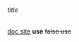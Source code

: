 ###### title
[doc site](https://docs.github.com/zh/get-started/writing-on-github/getting-started-with-writing-and-formatting-on-github/basic-writing-and-formatting-syntax)
**use**
~~false use~~

